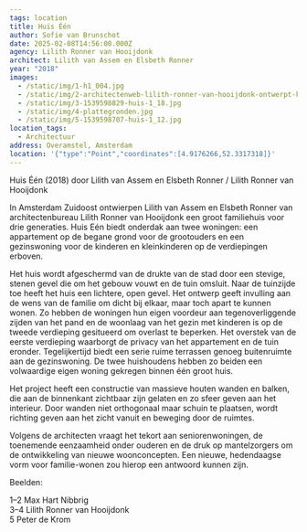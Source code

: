 ```yaml
---
tags: location
title: Huis Één
author: Sofie van Brunschot
date: 2025-02-08T14:56:00.000Z
agency: Lilith Ronner van Hooijdonk
architect: Lilith van Assem en Elsbeth Ronner
year: "2018"
images:
  - /static/img/1-h1_004.jpg
  - /static/img/2-architectenweb-lilith-ronner-van-hooijdonk-ontwerpt-kangoeroewoning-beeld-4-copyright-max-hart-nibbrig.jpg
  - /static/img/3-1539598829-huis-1_18.jpg
  - /static/img/4-plattegronden.jpg
  - /static/img/5-1539598707-huis-1_12.jpg
location_tags:
  - Architectuur
address: Overamstel, Amsterdam⁣
location: '{"type":"Point","coordinates":[4.9176266,52.3317318]}'
---
```

Huis Één (2018) door Lilith van Assem en Elsbeth Ronner / Lilith Ronner van Hooijdonk ⁣

In Amsterdam Zuidoost ontwierpen Lilith van Assem en Elsbeth Ronner van architectenbureau Lilith Ronner van Hooijdonk een groot familiehuis voor drie generaties. Huis Eén biedt onderdak aan twee woningen: een appartement op de begane grond voor de grootouders en een gezinswoning voor de kinderen en kleinkinderen op de verdiepingen erboven.⁣

Het huis wordt afgeschermd van de drukte van de stad door een stevige, stenen gevel die om het gebouw vouwt en de tuin omsluit. Naar de tuinzijde toe heeft het huis een lichtere, open gevel. Het ontwerp geeft invulling aan de wens van de familie om dicht bij elkaar, maar toch apart te kunnen wonen. Zo hebben de woningen hun eigen voordeur aan tegenoverliggende zijden van het pand en de woonlaag van het gezin met kinderen is op de tweede verdieping gesitueerd om overlast te beperken. Het overstek van de eerste verdieping waarborgt de privacy van het appartement en de tuin eronder. Tegelijkertijd biedt een serie ruime terrassen genoeg buitenruimte aan de gezinswoning. De twee huishoudens hebben zo beiden een volwaardige eigen woning gekregen binnen één groot huis. ⁣

Het project heeft een constructie van massieve houten wanden en balken, die aan de binnenkant zichtbaar zijn gelaten en zo sfeer geven aan het interieur. Door wanden niet orthogonaal maar schuin te plaatsen, wordt richting geven aan het zicht vanuit en beweging door de ruimtes. ⁣

Volgens de architecten vraagt het tekort aan seniorenwoningen, de toenemende eenzaamheid onder ouderen en de druk op mantelzorgers om de ontwikkeling van nieuwe woonconcepten. Een nieuwe, hedendaagse vorm voor familie-wonen zou hierop een antwoord kunnen zijn.⁣

Beelden:⁣

1–2 Max Hart Nibbrig[](https://www.instagram.com/mwahartnibbrig/)\
3–4 Lilith Ronner van Hooijdonk[](https://www.instagram.com/lilithronnervanhooijdonk/)\
5 Peter de Krom⁣
